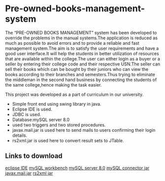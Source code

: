 # Pre-owned-books-management-system
The “PRE-OWNED BOOKS MANAGEMENT” system has been developed to override the problems in the manual systems.The application is reduced as much as possible to avoid errors and to provide a reliable and fast management system.The aim is to satisfy the user requirements and have a good user interface.It will help the students in better utilization of resources that are available within the college.The user can either login as a buyer or a seller by entering their college code and their respective USN.The seller can sell their books which can be bought by their juniors who can view the books according to their branches and semesters.Thus trying to eliminate the middleman in the second hand business by connecting the students of the same college,hence making the task easier.


This project was developed as a part of curriculum in our university.

* Simple front end using swing library in java.
* Eclipse IDE is used.
* JDBC is used.
* Database:mySQL server 8.0
* used two triggers and two stored procedures.
* javax.mail.jar is used here to send mails to users confirming their login details.
* rs2xml.jar is used here to convert result sets to JTable.


## Links to download

[eclipse IDE](https://www.eclipse.org/)
[mySQL workbench](https://www.mysql.com/products/workbench)
[mySQL server 8.0](https://dev.mysql.com/downloads/mysql)
[mySQL connector jar](https://dev.mysql.com/downloads/mysql)
[javax.mail.jar](https://mvnrepository.com/artifact/javax.mail/mail/1.4.7)
[rs2xml jar](https://hacksmile.com/rs2xml-jar-free-download)





